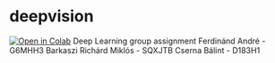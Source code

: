 # deepvision
[![Open in Colab](https://colab.research.google.com/assets/colab-badge.svg)](https://github.com/ferdinandre/deepvision/blob/main/milestone1.ipynb)
Deep Learning group assignment
Ferdinánd André - G6MHH3
Barkaszi Richárd Miklós - SQXJTB
Cserna Bálint - D183H1
